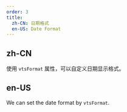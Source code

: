 ```yaml
---
order: 3
title:
  zh-CN: 日期格式
  en-US: Date Format
---
```


## zh-CN

使用 `vtsFormat` 属性，可以自定义日期显示格式。

## en-US

We can set the date format by `vtsFormat`.
